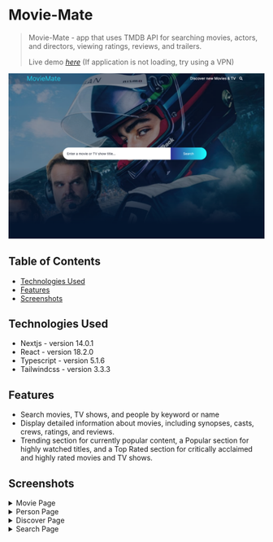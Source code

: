 # Movie-Mate

> Movie-Mate - app that uses TMDB API for searching movies, actors, and directors, viewing ratings, reviews, and trailers.
>
> Live demo [_here_](https://movie-mate-beta.vercel.app/) (If application is not loading, try using a VPN)

![MovieMate screenshot](./public/screenshots/MainPage.PNG)

## Table of Contents
* [Technologies Used](#technologies-used)
* [Features](#features)
* [Screenshots](#screenshots)

## Technologies Used

- Nextjs - version 14.0.1
- React - version 18.2.0
- Typescript - version 5.1.6
- Tailwindcss - version 3.3.3

## Features

- Search movies, TV shows, and people by keyword or name
- Display detailed information about movies, including synopses, casts, crews, ratings, and reviews.
- Trending section for currently popular content, a Popular section for highly watched titles, and a Top Rated section for critically acclaimed and highly rated movies and TV shows.

## Screenshots

<details>
    <summary>Movie Page</summary>
     <img src="./public/screenshots/MoviePage.PNG">
</details>
<details>
    <summary>Person Page</summary>
     <img src="./public/screenshots/PersonPage.PNG">
</details>
<details>
    <summary>Discover Page</summary>
    <img src="./public/screenshots/Discover.png">
</details>
<details>
    <summary>Search Page</summary>
     <img src="./public/screenshots/Search%20Page.PNG.png">
</details>